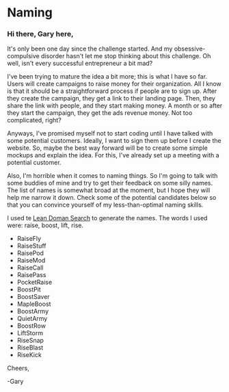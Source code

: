 # Naming

### Hi there, Gary here, 

It's only been one day since the challenge started. And my obsessive-compulsive disorder hasn't let me stop thinking about this challenge. Oh well, isn't every successful entrepreneur a bit mad? 

I've been trying to mature the idea a bit more; this is what I have so far. Users will create campaigns to raise money for their organization. All I know is that it should be a straightforward process if people are to sign up. After they create the campaign, they get a link to their landing page. Then, they share the link with people, and they start making money. A month or so after they start the campaign, they get the ads revenue money. Not too complicated, right?

Anyways, I've promised myself not to start coding until I have talked with some potential customers. Ideally, I want to sign them up before I create the website. So, maybe the best way forward will be to create some simple mockups and explain the idea. For this, I've already set up a meeting with a potential customer. 

Also, I'm horrible when it comes to naming things. So I'm going to talk with some buddies of mine and try to get their feedback on some silly names. The list of names is somewhat broad at the moment, but I hope they will help me narrow it down. Check some of the potential candidates below so that you can convince yourself of my less-than-optimal naming skills. 


I used te [Lean Doman Search][1] to generate the names. The words I used were: raise, boost, lift, rise. 

- RaiseFly
- RaiseStuff
- RaisePod
- RaiseMod
- RaiseCall
- RaisePass
- PocketRaise
- BoostPit
- BoostSaver
- MapleBoost
- BoostArmy
- QuietArmy
- BoostRow
- LiftStorm
- RiseSnap
- RiseBlast
- RiseKick

Cheers,

-Gary

[1]: https://leandomainsearch.com
